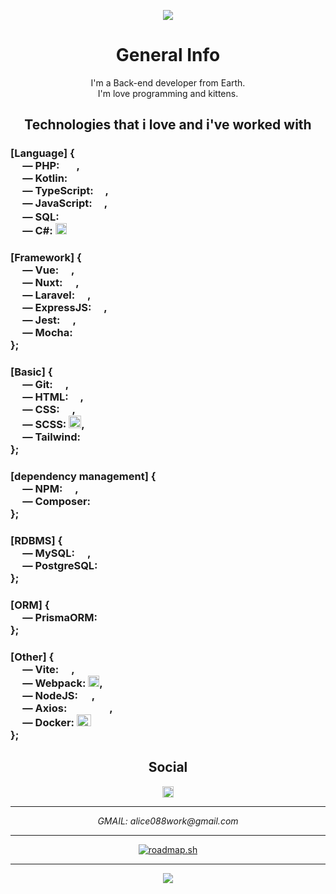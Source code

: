 <p align="center">
  <img src="https://capsule-render.vercel.app/api?text=Hi,%20I'm%20Alice088%20&animation=fadeIn&type=waving&color=gradient&height=200"/>
</p>

<h1 align="center"> General Info </h1>
  
<p align="center">
  I'm a Back-end developer from Earth. <br>
  I'm love programming and kittens.
</p>

<h2 align="center"> Technologies that i love and i've worked with </h2>

<div>
  <h3>
    [Language] {<br>
      &nbsp&nbsp&nbsp&nbsp —  PHP:        <img src="https://upload.wikimedia.org/wikipedia/commons/thumb/2/27/PHP-logo.svg/1280px-PHP-logo.svg.png" height="14" width="23" />, <br>
      &nbsp&nbsp&nbsp&nbsp —  Kotlin:     <img src="https://brandslogos.com/wp-content/uploads/images/large/kotlin-logo.png" height="16" width="16" /> <br>
      &nbsp&nbsp&nbsp&nbsp —  TypeScript: <img src="https://static-00.iconduck.com/assets.00/typescript-icon-icon-1024x1024-vh3pfez8.png" height="14" width="15" />, <br>
      &nbsp&nbsp&nbsp&nbsp —  JavaScript: <img src="https://cdn4.iconfinder.com/data/icons/logos-and-brands/512/187_Js_logo_logos-512.png" height="14" width="15" />, <br>
      &nbsp&nbsp&nbsp&nbsp —  SQL:        <img src="https://cdn2.iconfinder.com/data/icons/programming-50/64/206_programming-sql-data-database-512.png" height="18" width="16" /> <br>
      &nbsp&nbsp&nbsp&nbsp —  C#:         <img src="https://cdn.icon-icons.com/icons2/2415/PNG/512/csharp_plain_logo_icon_146577.png" height="18" width="18" />
  </h3>

  <h3>
    [Framework] {<br>
      &nbsp&nbsp&nbsp&nbsp —  Vue:       <img src="https://upload.wikimedia.org/wikipedia/commons/thumb/9/95/Vue.js_Logo_2.svg/768px-Vue.js_Logo_2.svg.png" height="12" width="16" />, <br>
      &nbsp&nbsp&nbsp&nbsp —  Nuxt:      <img src="https://seeklogo.com/images/N/nuxt-logo-1CCC5F38FD-seeklogo.com.png" height="12" width="17" />, <br>
      &nbsp&nbsp&nbsp&nbsp —  Laravel:   <img src="https://static-00.iconduck.com/assets.00/laravel-icon-497x512-uwybstke.png" height="16" width="16" />, <br>
      &nbsp&nbsp&nbsp&nbsp —  ExpressJS: <img src="https://www.mementotech.in/assets/images/icons/express.png" height="16" width="16" />, <br>
      &nbsp&nbsp&nbsp&nbsp —  Jest:      <img src="https://cdn.iconscout.com/icon/free/png-256/free-jest-3627678-3028904.png" height="16" width="16" />, <br>
      &nbsp&nbsp&nbsp&nbsp —  Mocha:     <img src="https://static-00.iconduck.com/assets.00/mocha-icon-512x512-9d5mzzrp.png" height="16" width="16" />
    <br>};
  </h3>

  <h3>
    [Basic] {<br>
      &nbsp&nbsp&nbsp&nbsp —  Git:      <img src="https://cdn3.iconfinder.com/data/icons/social-media-2169/24/social_media_social_media_logo_git-1024.png" height="14" width="16" />, <br>
      &nbsp&nbsp&nbsp&nbsp —  HTML:     <img src="https://cdn1.iconfinder.com/data/icons/logotypes/32/badge-html-5-128.png" height="14" width="15" />, <br>
      &nbsp&nbsp&nbsp&nbsp —  CSS:      <img src="https://cdn4.iconfinder.com/data/icons/social-media-logos-6/512/121-css3-512.png" height="14" width="16" />, <br>
      &nbsp&nbsp&nbsp&nbsp —  SCSS:     <img src="https://cdn4.iconfinder.com/data/icons/logos-and-brands/512/288_Sass_logo-512.png" height="20" width="20" />, <br>
      &nbsp&nbsp&nbsp&nbsp —  Tailwind: <img src="https://static-00.iconduck.com/assets.00/file-type-tailwind-icon-512x307-l0anq79h.png" height="12" width="19" />
    <br>};
  </h3>

  <h3>
    [dependency management] {<br>
      &nbsp&nbsp&nbsp&nbsp —  NPM:      <img src="https://cdn1.iconfinder.com/data/icons/programing-development-8/24/npm_logo-512.png" height="16" width="16" />, <br>
      &nbsp&nbsp&nbsp&nbsp —  Composer: <img src="https://upload.wikimedia.org/wikipedia/commons/2/26/Logo-composer-transparent.png" height="16" width="16" />
    <br>};
  </h3>

  <h3>
    [RDBMS] {<br>
      &nbsp&nbsp&nbsp&nbsp —  MySQL:      <img src="https://cdn-icons-png.flaticon.com/512/5968/5968313.png" height="14" width="16" />, <br>
      &nbsp&nbsp&nbsp&nbsp —  PostgreSQL: <img src="https://cdn-icons-png.flaticon.com/512/5968/5968342.png" height="14" width="16" />
    <br>};
  </h3>

  <h3>
    [ORM] {<br>
      &nbsp&nbsp&nbsp&nbsp —  PrismaORM: <img src="https://cdn.icon-icons.com/icons2/2107/PNG/512/file_type_light_prisma_icon_130444.png" height="16" width="16" />
    <br>};
  </h3>

  <h3>
    [Other] {<br>
      &nbsp&nbsp&nbsp&nbsp —  Vite:    <img src="https://www.svgrepo.com/show/354521/vitejs.svg" height="14" width="16" />, <br>
      &nbsp&nbsp&nbsp&nbsp —  Webpack: <img src="https://icons.veryicon.com/png/o/business/vscode-program-item-icon/webpack-2.png" height="18" width="18" />, <br>
      &nbsp&nbsp&nbsp&nbsp —  NodeJS:  <img src="https://static-00.iconduck.com/assets.00/node-js-icon-454x512-nztofx17.png" height="16" width="14" /> , <br>
      &nbsp&nbsp&nbsp&nbsp —  Axios:   <img src="https://upload.wikimedia.org/wikipedia/commons/thumb/d/d1/Axios_%28computer_library%29_logo.svg/1280px-Axios_%28computer_library%29_logo.svg.png" height="10" width="60" /> , <br>
      &nbsp&nbsp&nbsp&nbsp —  Docker:  <img src="https://blog.skillfactory.ru/wp-content/uploads/2023/02/vertical-logo-monochromatic-2822952.png" height="19" width="23" />
    <br>};
  </h3>
</div>

<h2 align="center"> Social </h3>

<div align="center">
  <a href="https://t.me/Gosha_Super_Star">
    <img src="https://cdn4.iconfinder.com/data/icons/logos-and-brands/512/335_Telegram_logo-1024.png" height="18" width="18" />
  </a>

***

  <address>
    GMAIL: alice088work@gmail.com
  </p>
</div>

***

<div align="center">
  
[![roadmap.sh](https://roadmap.sh/card/tall/643d8e3ce272577374907d43?variant=dark&roadmaps=golang%2Capi-design%2Cbackend%2Ccomputer-science)](https://roadmap.sh)
</div>


***

<p align="center">
  <img src="https://capsule-render.vercel.app/api?text=I%20LOVE%20KITTENS%20&animation=fadeIn&type=waving&color=gradient&height=200&section=footer"/>
</p>
